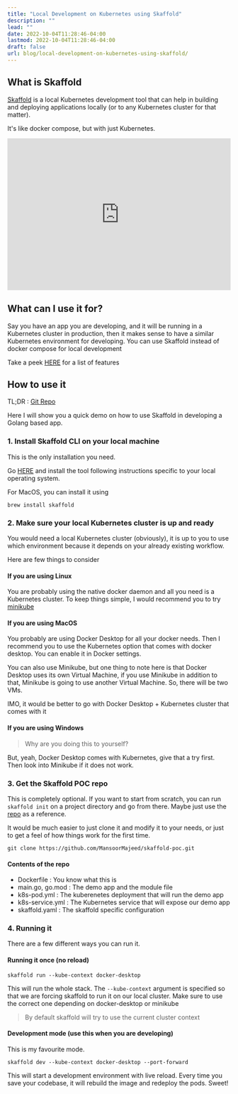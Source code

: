 ```yaml
---
title: "Local Development on Kubernetes using Skaffold"
description: ""
lead: ""
date: 2022-10-04T11:28:46-04:00
lastmod: 2022-10-04T11:28:46-04:00
draft: false
url: blog/local-development-on-kubernetes-using-skaffold/
---
```

## What is Skaffold

[Skaffold](https://skaffold.dev/) is a local Kubernetes development tool that can help in building and deploying applications locally (or to any Kubernetes cluster for that matter).

It's like docker compose, but with just Kubernetes.

<div style="padding:67.88% 0 0 0;position:relative;"><iframe src="https://player.vimeo.com/video/756884582?h=62ad1e7e03&amp;badge=0&amp;autopause=0&amp;player_id=0&amp;app_id=58479" frameborder="0" allow="autoplay; fullscreen; picture-in-picture" allowfullscreen style="position:absolute;top:0;left:0;width:100%;height:100%;" title="skaffold-poc-2"></iframe></div><script src="https://player.vimeo.com/api/player.js"></script>

## What can I use it for?

Say you have an app you are developing, and it will be running in a Kubernetes cluster in production, then it makes sense to have a similar Kubernetes environment for developing. You can use Skaffold instead of docker compose for local development

Take a peek [HERE](https://skaffold.dev/docs/#features) for a list of features


## How to use it

TL;DR : [Git Repo](https://github.com/mansoormajeed/skaffold-poc)

Here I will show you a quick demo on how to use Skaffold in developing a Golang based app.

### 1. Install Skaffold CLI on your local machine

This is the only installation you need.

Go [HERE](https://skaffold.dev/docs/install/) and install the tool following instructions specific to your local operating system.

For MacOS, you can install it using
```
brew install skaffold
```

### 2. Make sure your local Kubernetes cluster is up and ready

You would need a local Kubernetes cluster (obviously), it is up to you to use which environment because it depends on your already existing workflow.

Here are few things to consider

#### If you are using Linux

You are probably using the native docker daemon and all you need is a Kubernetes cluster. To keep things simple, I would recommend you to try [minikube](https://minikube.sigs.k8s.io/docs/start/) 

#### If you are using MacOS

You probably are using Docker Desktop for all your docker needs. Then I recommend you to use the Kubernetes option that comes with docker desktop. You can enable it in Docker settings.

You can also use Minikube, but one thing to note here is that Docker Desktop uses its own Virtual Machine, if you use Minikube in addition to that, Minikube is going to use another Virtual Machine. So, there will be two VMs.

IMO, it would be better to go with Docker Desktop + Kubernetes cluster that comes with it

#### If you are using Windows

> Why are you doing this to yourself?

But, yeah, Docker Desktop comes with Kubernetes, give that a try first. Then look into Minikube if it does not work.

### 3. Get the Skaffold POC repo

This is completely optional. If you want to start from scratch, you can run `skaffold init` on a project directory and go from there. Maybe just use the [repo](https://github.com/mansoormajeed/skaffold-poc) as a reference.

It would be much easier to just clone it and modify it to your needs, or just to get a feel of how things work for the first time.

```
git clone https://github.com/MansoorMajeed/skaffold-poc.git
```


#### Contents of the repo

- Dockerfile : You know what this is
- main.go, go.mod : The demo app and the module file
- k8s-pod.yml : The kuberenetes deployment that will run the demo app
- k8s-service.yml : The Kubernetes service that will expose our demo app
- skaffold.yaml : The skaffold specific configuration

### 4. Running it

There are a few different ways you can run it.

#### Running it once (no reload)
```
skaffold run --kube-context docker-desktop
```
This will run the whole stack.
The `--kube-context` argument is specified so that we are forcing skaffold to run it on our local cluster. Make sure to use the correct one depending on docker-desktop or minikube

> By default skaffold will try to use the current cluster context

#### Development mode (use this when you are developing)

This is my favourite mode.

```
skaffold dev --kube-context docker-desktop --port-forward
```

This will start a development environment with live reload. Every time you save your codebase, it will rebuild the image and redeploy the pods. Sweet!

